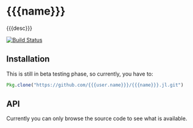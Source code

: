 # {{{name}}}

{{{desc}}}

[![Build Status](https://travis-ci.org/{{{user.name}}}/{{{name}}}.jl.svg?branch=master)](https://travis-ci.org/{{{user.name}}}/{{{name}}}.jl)

## Installation

This is still in beta testing phase, so currently, you have to:

```julia
Pkg.clone("https://github.com/{{{user.name}}}/{{{name}}}.jl.git")
```

## API

Currently you can only browse the source code to see what is available.
